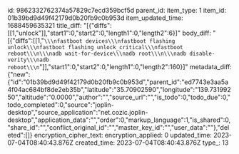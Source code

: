 id: 9862332762374a57829c7ecd359bcf5d
parent_id: 
item_type: 1
item_id: 01b39bd9d49f42179d0b20fb9c0b953d
item_updated_time: 1688459635321
title_diff: "[{\"diffs\":[[1,\"unlock\"]],\"start1\":0,\"start2\":0,\"length1\":0,\"length2\":6}]"
body_diff: "[{\"diffs\":[[1,\"```\\\nfastboot devices\\\nfastboot flashing unlock\\\nfastboot flashing unlock_critical\\\nfastboot reboot\\\n\\\nadb wait-for-device\\\nadb root\\\n\\\nadb disable-verity\\\nadb reboot\\\n```\"]],\"start1\":0,\"start2\":0,\"length1\":0,\"length2\":160}]"
metadata_diff: {"new":{"id":"01b39bd9d49f42179d0b20fb9c0b953d","parent_id":"ed7743e3aa5a4f04ac684bf8de2eb35b","latitude":"35.70902590","longitude":"139.73199250","altitude":"0.0000","author":"","source_url":"","is_todo":0,"todo_due":0,"todo_completed":0,"source":"joplin-desktop","source_application":"net.cozic.joplin-desktop","application_data":"","order":0,"markup_language":1,"is_shared":0,"share_id":"","conflict_original_id":"","master_key_id":"","user_data":""},"deleted":[]}
encryption_cipher_text: 
encryption_applied: 0
updated_time: 2023-07-04T08:40:43.876Z
created_time: 2023-07-04T08:40:43.876Z
type_: 13